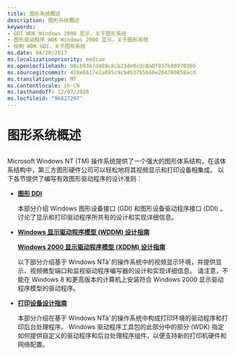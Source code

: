 ```yaml
---
title: 图形系统概述
description: 图形系统概述
keywords:
- GDI WDK Windows 2000 显示，关于图形系统
- 图形驱动程序 WDK Windows 2000 显示，关于图形系统
- 绘制 WDK GDI，关于图形系统
ms.date: 04/20/2017
ms.localizationpriority: medium
ms.openlocfilehash: 00cb93b7d489c8cb23de9cdc8a0f937b80970366
ms.sourcegitcommit: 418e6617e2a695c9cb4b37b5b60e264760858acd
ms.translationtype: MT
ms.contentlocale: zh-CN
ms.lasthandoff: 12/07/2020
ms.locfileid: "96827297"
---
```

# <a name="graphics-system-overview"></a>图形系统概述


## <span id="ddk_graphics_system_overview_gg"></span><span id="DDK_GRAPHICS_SYSTEM_OVERVIEW_GG"></span>


Microsoft Windows NT (TM) 操作系统提供了一个强大的图形体系结构，在该体系结构中，第三方图形硬件公司可以轻松地将其视频显示和打印设备相集成。 以下各节提供了编写有效图形驱动程序的设计准则：

-   [**图形 DDI**](using-the-graphics-ddi.md)

    本部分介绍 Windows 图形设备接口 (GDI) 和图形设备驱动程序接口 (DDI) 。 讨论了显示和打印驱动程序所共有的设计和实现详细信息。

-   [**Windows 显示驱动程序模型 (WDDM) 设计指南**](windows-vista-display-driver-model-design-guide.md)

    [**Windows 2000 显示驱动程序模型 (XDDM) 设计指南**](windows-2000-display-driver-model-design-guide.md)

    以下部分介绍基于 Windows NTâˆ的操作系统中的视频显示环境，并提供显示、视频微型端口和监视驱动程序编写器的设计和实现详细信息。 请注意，不能在 Windows 8 和更高版本的计算机上安装符合 Windows 2000 显示驱动程序模型的驱动程序。

-   [**打印设备设计指南**](../print/index.md)

    本部分介绍在基于 Windows NTâˆ的操作系统中构成打印环境的驱动程序和打印后台处理程序。 Windows 驱动程序工具包的此部分中的部分 (WDK) 指定如何提供自定义的驱动程序和后台处理程序组件，以便支持新的打印机硬件和网络配置。

 

